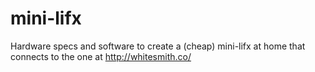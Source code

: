 mini-lifx
=========

Hardware specs and software to create a (cheap) mini-lifx at home that connects to the one at http://whitesmith.co/
